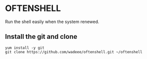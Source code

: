 # OFTENSHELL

Run the shell easily when the system renewed.

## Install the git and clone

```shell script
yum install -y git
git clone https://github.com/wadeee/oftenshell.git ~/oftenshell
```
